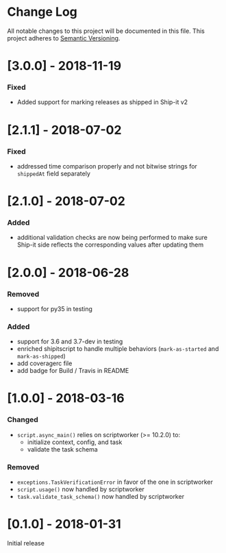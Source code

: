 # Change Log
All notable changes to this project will be documented in this file.
This project adheres to [Semantic Versioning](http://semver.org/).

# [3.0.0] - 2018-11-19
### Fixed
- Added support for marking releases as shipped in Ship-it v2

# [2.1.1] - 2018-07-02
### Fixed
- addressed time comparison properly and not bitwise strings for `shippedAt` field separately

# [2.1.0] - 2018-07-02
### Added
- additional validation checks are now being performed to make sure Ship-it side reflects the corresponding values after updating them

# [2.0.0] - 2018-06-28
### Removed
- support for py35 in testing

### Added
- support for 3.6 and 3.7-dev in testing
- enriched shipitscript to handle multiple behaviors (`mark-as-started` and `mark-as-shipped`)
- add coveragerc file
- add badge for Build / Travis in README

# [1.0.0] - 2018-03-16
### Changed
- `script.async_main()` relies on scriptworker (>= 10.2.0) to:
  - initialize context, config, and task
  - validate the task schema

### Removed
- `exceptions.TaskVerificationError` in favor of the one in scriptworker
- `script.usage()` now handled by scriptworker
- `task.validate_task_schema()` now handled by scriptworker


# [0.1.0] - 2018-01-31
Initial release
